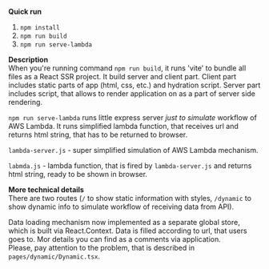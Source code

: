 **Quick run**
1. `npm install`
2. `npm run build`
3. `npm run serve-lambda`

**Description**<br>
When you're running command `npm run build`, it runs 'vite' 
to bundle all files as a React SSR project. 
It build server and client part. 
Client part includes static parts of app (html, css, etc.) and hydration script.
Server part includes script, that allows to render application on as a part of
server side rendering.

`npm run serve-lambda` runs little express server *just to simulate* 
workflow of AWS Lambda. It runs simplified lambda function, that receives
url and returns html string, that has to be returned to browser.

`lambda-server.js` - super simplified simulation of AWS Lambda mechanism.

`labmda.js` - lambda function, that is fired by `lambda-server.js` and returns html string, ready to be shown in browser.

**More technical details**<br>
There are two routes (`/` to show static information with styles, `/dynamic` to show dynamic info to simulate workflow of receiving data from API).

Data loading mechanism now implemented as a separate global store, which is built via React.Context. Data is filled according to url, that users goes to.
Mor details you can find as a comments via application.  
Please, pay attention to the problem, that is described in `pages/dynamic/Dynamic.tsx`.

